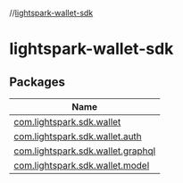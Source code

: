 //[lightspark-wallet-sdk](index.md)

# lightspark-wallet-sdk

## Packages

| Name |
|---|
| [com.lightspark.sdk.wallet](lightspark-wallet-sdk/com.lightspark.sdk.wallet/index.md) |
| [com.lightspark.sdk.wallet.auth](lightspark-wallet-sdk/com.lightspark.sdk.wallet.auth/index.md) |
| [com.lightspark.sdk.wallet.graphql](lightspark-wallet-sdk/com.lightspark.sdk.wallet.graphql/index.md) |
| [com.lightspark.sdk.wallet.model](lightspark-wallet-sdk/com.lightspark.sdk.wallet.model/index.md) |
